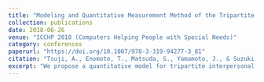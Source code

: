 ```yaml
---
title: "Modeling and Quantitative Measurement Method of the Tripartite Interpersonal Distance Dynamics for Children with ASD"
collection: publications
date: 2018-06-26
venue: "ICCHP 2018 (Computers Helping People with Special Needs)"
category: conferences
paperurl: "https://doi.org/10.1007/978-3-319-94277-3_81"
citation: "Tsuji, A., Enomoto, T., Matsuda, S., Yamamoto, J., & Suzuki, K. (2018). Modeling and quantitative measurement method of the tripartite interpersonal distance dynamics for children with ASD. In Computers Helping People with Special Needs (pp. 523–526). Springer International Publishing. https://doi.org/10.1007/978-3-319-94277-3_81 [acceptance rate ~50%]"
excerpt: "We propose a quantitative model for tripartite interpersonal distance dynamics in children with ASD, informing HCI and assistive technologies that sense and adapt to social spacing."
---
```

